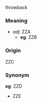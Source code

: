 throwback
### Meaning
+ _adj_: ZZA
    + __eg__: ZZB

### Origin

ZZC

### Synonym

__eg__: ZZD

+ ZZE


